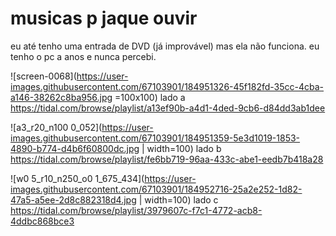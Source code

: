 # musicas p jaque ouvir

eu até tenho uma entrada de DVD (já improvável) mas ela não funciona. eu tenho o pc a anos e nunca percebi.

![screen-0068](https://user-images.githubusercontent.com/67103901/184951326-45f182fd-35cc-4cba-a146-38262c8ba956.jpg =100x100)
lado a
https://tidal.com/browse/playlist/a13ef90b-a4d1-4ded-9cb6-d84dd3ab1dee

![a3_r20_n100 0_052](https://user-images.githubusercontent.com/67103901/184951359-5e3d1019-1853-4890-b774-d4b6f60800dc.jpg | width=100)
lado b
https://tidal.com/browse/playlist/fe6bb719-96aa-433c-abe1-eedb7b418a28

![w0 5_r10_n250_o0 1_675_434](https://user-images.githubusercontent.com/67103901/184952716-25a2e252-1d82-47a5-a5ee-2d8c882318d4.jpg | width=100)
lado c
https://tidal.com/browse/playlist/3979607c-f7c1-4772-acb8-4ddbc868bce3
